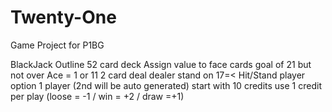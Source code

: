 # Twenty-One
Game Project for P1BG

BlackJack Outline
52 card deck
Assign value to face cards
goal of 21 but not over
Ace = 1 or 11
2 card deal
dealer stand on 17=<
Hit/Stand player option
1 player (2nd will be auto generated)
start with 10 credits 
use 1 credit per play (loose = -1 / win = +2 / draw =+1)
